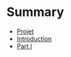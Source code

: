 # Summary

* [Projet](projet.md)
* [Introduction](introduction_to_reinforcement_learning.md)
* [Part I](PartOne.md)

